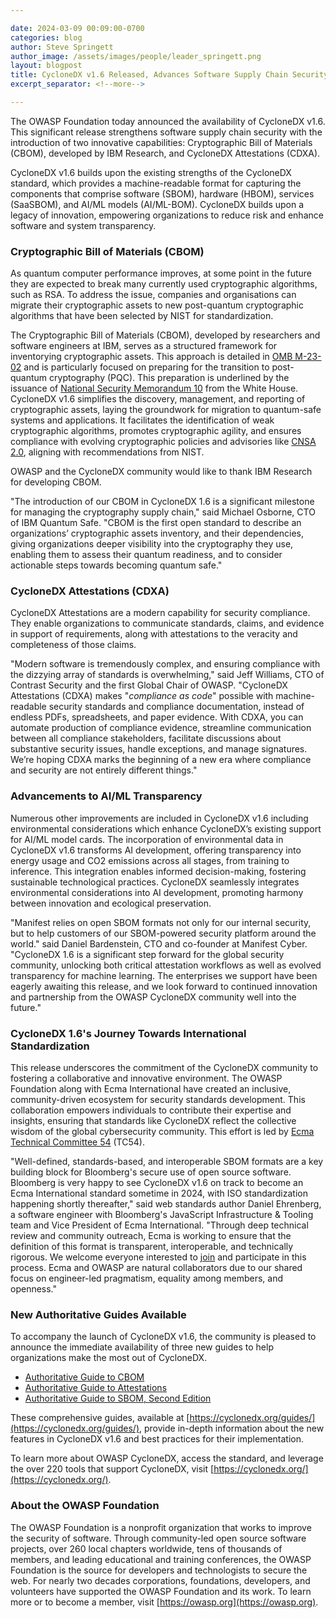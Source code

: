 ```yaml
---

date: 2024-03-09 00:09:00-0700
categories: blog
author: Steve Springett
author_image: /assets/images/people/leader_springett.png
layout: blogpost
title: CycloneDX v1.6 Released, Advances Software Supply Chain Security with Cryptographic Bill of Materials and Attestations
excerpt_separator: <!--more-->

---
```


The OWASP Foundation today announced the availability of CycloneDX v1.6. This significant release strengthens software supply chain security with the introduction of two innovative capabilities: Cryptographic Bill of Materials (CBOM), developed by IBM Research, and CycloneDX Attestations (CDXA).

<!--more-->

CycloneDX v1.6 builds upon the existing strengths of the CycloneDX standard, which provides a machine-readable format for capturing the components that comprise software (SBOM), hardware (HBOM), services (SaaSBOM), and AI/ML models (AI/ML-BOM). CycloneDX builds upon a legacy of innovation, empowering organizations to reduce risk and enhance software and system transparency.

### **Cryptographic Bill of Materials (CBOM)**
As quantum computer performance improves, at some point in the future they are expected to break many currently used cryptographic algorithms, such as RSA. To address the issue, companies and organisations can migrate their cryptographic assets to new post-quantum cryptographic algorithms that have been selected by NIST for standardization.

The Cryptographic Bill of Materials (CBOM), developed by researchers and software engineers at IBM, serves as a structured framework for inventorying cryptographic assets. This approach is detailed in [OMB M-23-02](https://www.whitehouse.gov/wp-content/uploads/2022/11/M-23-02-M-Memo-on-Migrating-to-Post-Quantum-Cryptography.pdf) and is particularly focused on preparing for the transition to post-quantum cryptography (PQC). This preparation is underlined by the issuance of [National Security Memorandum 10](https://www.whitehouse.gov/briefing-room/statements-releases/2022/05/04/national-security-memorandum-on-promoting-united-states-leadership-in-quantum-computing-while-mitigating-risks-to-vulnerable-cryptographic-systems/) from the White House. CycloneDX v1.6 simplifies the discovery, management, and reporting of cryptographic assets, laying the groundwork for migration to quantum-safe systems and applications. It facilitates the identification of weak cryptographic algorithms, promotes cryptographic agility, and ensures compliance with evolving cryptographic policies and advisories like [CNSA 2.0](https://media.defense.gov/2022/Sep/07/2003071834/-1/-1/0/CSA_CNSA_2.0_ALGORITHMS_.PDF), aligning with recommendations from NIST.

OWASP and the CycloneDX community would like to thank IBM Research for developing CBOM.

"The introduction of our CBOM in CycloneDX 1.6 is a significant milestone for managing the cryptography supply chain," said Michael Osborne, CTO of IBM Quantum Safe. "CBOM is the first open standard to describe an organizations’ cryptographic assets inventory, and their dependencies, giving organizations deeper visibility into the cryptography they use, enabling them to assess their quantum readiness, and to consider actionable steps towards becoming quantum safe."

### **CycloneDX Attestations (CDXA)**
CycloneDX Attestations are a modern capability for security compliance. They enable organizations to communicate standards, claims, and evidence in support of requirements, along with attestations to the veracity and completeness of those claims.

"Modern software is tremendously complex, and ensuring compliance with the dizzying array of standards is overwhelming," said Jeff Williams, CTO of Contrast Security and the first Global Chair of OWASP. "CycloneDX Attestations (CDXA) makes "_compliance as code_" possible with machine-readable security standards and compliance documentation, instead of endless PDFs, spreadsheets, and paper evidence. With CDXA, you can automate production of compliance evidence, streamline communication between all compliance stakeholders, facilitate discussions about substantive security issues, handle exceptions, and manage signatures. We’re hoping CDXA marks the beginning of a new era where compliance and security are not entirely different things."

### **Advancements to AI/ML Transparency**
Numerous other improvements are included in CycloneDX v1.6 including environmental considerations which enhance CycloneDX’s existing support for AI/ML model cards. The incorporation of environmental data in CycloneDX v1.6 transforms AI development, offering transparency into energy usage and CO2 emissions across all stages, from training to inference. This integration enables informed decision-making, fostering sustainable technological practices. CycloneDX seamlessly integrates environmental considerations into AI development, promoting harmony between innovation and ecological preservation.

"Manifest relies on open SBOM formats not only for our internal security, but to help customers of our SBOM-powered security platform around the world." said Daniel Bardenstein, CTO and co-founder at Manifest Cyber. "CycloneDX 1.6 is a significant step forward for the global security community, unlocking both critical attestation workflows as well as evolved transparency for machine learning. The enterprises we support have been eagerly awaiting this release, and we look forward to continued innovation and partnership from the OWASP CycloneDX community well into the future."

### **CycloneDX 1.6's Journey Towards International Standardization**
This release underscores the commitment of the CycloneDX community to fostering a collaborative and innovative environment. The OWASP Foundation along with Ecma International have created an inclusive, community-driven ecosystem for security standards development. This collaboration empowers individuals to contribute their expertise and insights, ensuring that standards like CycloneDX reflect the collective wisdom of the global cybersecurity community. This effort is led by [Ecma Technical Committee 54](https://tc54.org) (TC54).

"Well-defined, standards-based, and interoperable SBOM formats are a key building block for Bloomberg's secure use of open source software. Bloomberg is very happy to see CycloneDX v1.6 on track to become an Ecma International standard sometime in 2024, with ISO standardization happening shortly thereafter," said web standards author Daniel Ehrenberg, a software engineer with Bloomberg's JavaScript Infrastructure & Tooling team and Vice President of Ecma International. "Through deep technical review and community outreach, Ecma is working to ensure that the definition of this format is transparent, interoperable, and technically rigorous. We welcome everyone interested to [join](https://ecma-international.org/about-ecma/join-ecma/) and participate in this process. Ecma and OWASP are natural collaborators due to our shared focus on engineer-led pragmatism, equality among members, and openness."

### **New Authoritative Guides Available**
To accompany the launch of CycloneDX v1.6, the community is pleased to announce the immediate availability of three new guides to help organizations make the most out of CycloneDX.

* [Authoritative Guide to CBOM](https://cyclonedx.org/guides/OWASP_CycloneDX-Authoritative-Guide-to-CBOM-en.pdf)
* [Authoritative Guide to Attestations](https://cyclonedx.org/guides/OWASP_CycloneDX-Authoritative-Guide-to-Attestations-en.pdf)
* [Authoritative Guide to SBOM, Second Edition](https://cyclonedx.org/guides/OWASP_CycloneDX-Authoritative-Guide-to-SBOM-en.pdf)

These comprehensive guides, available at [https://cyclonedx.org/guides/](https://cyclonedx.org/guides/), provide in-depth information about the new features in CycloneDX v1.6 and best practices for their implementation.

To learn more about OWASP CycloneDX, access the standard, and leverage the over 220 tools that support CycloneDX, visit [https://cyclonedx.org/](https://cyclonedx.org/).

### **About the OWASP Foundation**
The OWASP Foundation is a nonprofit organization that works to improve the security of software. Through community-led
open source software projects, over 260 local chapters worldwide, tens of thousands of members, and leading educational
and training conferences, the OWASP Foundation is the source for developers and technologists to secure the web. For
nearly two decades corporations, foundations, developers, and volunteers have supported the OWASP Foundation and its
work. To learn more or to become a member, visit [https://owasp.org](https://owasp.org).
